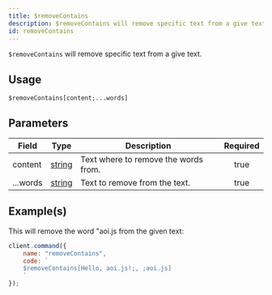 ```yaml
---
title: $removeContains
description: $removeContains will remove specific text from a give text.
id: removeContains
---
```


`$removeContains` will remove specific text from a give text.

## Usage

```aoi
$removeContains[content;...words]
```

## Parameters

| Field    | Type                                                                                              | Description                          | Required |
| -------- | ------------------------------------------------------------------------------------------------- | ------------------------------------ | :------: |
| content  | [string](https://developer.mozilla.org/en-US/docs/Web/JavaScript/Reference/Global_Objects/String) | Text where to remove the words from. |   true   |
| ...words | [string](https://developer.mozilla.org/en-US/docs/Web/JavaScript/Reference/Global_Objects/String) | Text to remove from the text.        |   true   |

## Example(s)

This will remove the word "aoi.js from the given text:

```javascript
client.command({
    name: "removeContains",
    code: `
    $removeContains[Hello, aoi.js!;, ;aoi.js]
    `
});
```
